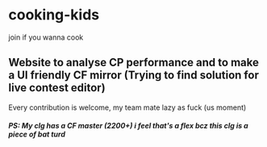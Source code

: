 # cooking-kids
join if you wanna cook

## Website to analyse CP performance and to make a UI friendly CF mirror (Trying to find solution for live contest editor)
Every contribution is welcome, my team mate lazy as fuck (us moment)



##### PS: My clg has a CF master (2200+) i feel that's a flex bcz this clg is a piece of bat turd
